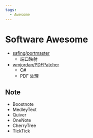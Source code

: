 ```yaml
---
tags:
  - Awesome
---
```


# Software Awesome

- [safing/portmaster](https://github.com/safing/portmaster)
  - 端口映射
- [wmjordan/PDFPatcher](https://github.com/wmjordan/PDFPatcher)
  - C#
  - PDF 处理

## Note

- Boostnote
- MedleyText
- Quiver
- OneNote
- CherryTree
- TickTick
